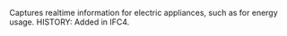 ﻿Captures realtime information for electric appliances, such as for energy usage.  HISTORY: Added in IFC4.